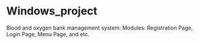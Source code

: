 # Windows_project
Blood and oxygen bank management system:  Modules:  Registration Page, Login Page, Menu Page, and etc.
